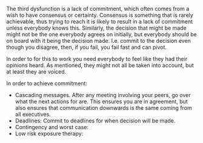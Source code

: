 The third dysfunction is a lack of commitment, which often comes from a wish to have consensus or certainty. Consensus is something that is rarely achievable, thus trying to reach it is likely to result in a lack of commitment unless everybody knows this. Similarly, the decision that might be made might not be the one everybody agrees on initially, but everybody should be on board with it being the decision made. I.e. commit to the decision even though you disagree, then, if you fail, you fail fast and can pivot.

In order to for this to work you need everybody to feel like they had their opinions heard. As mentioned, they might not all be taken into account, but at least they are voiced.

In order to achieve commitment:
- Cascading messages. After any meeting involving your peers, go over what the next actions for are. This ensures you are in agreement, but also ensures that communication downwards is the same coming from all executives.
- Deadlines: Commit to deadlines for when decision will be made.
- Contingency and worst case: 
- Low risk exposure therapy: 